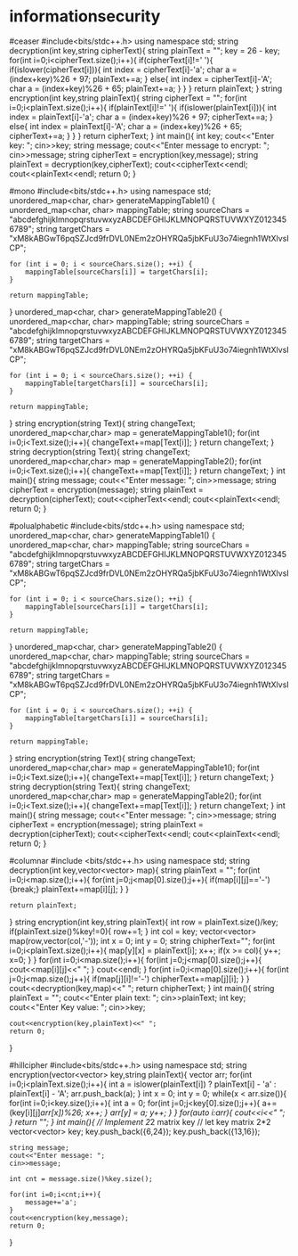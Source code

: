 # informationsecurity
#ceaser
#include<bits/stdc++.h>
using namespace std;
string decryption(int key,string cipherText){
    string plainText = "";
    key = 26 - key;
    for(int i=0;i<cipherText.size();i++){
        if(cipherText[i]!=' '){
            if(islower(cipherText[i])){
                int index = cipherText[i]-'a';
                char a = (index+key)%26 + 97;
                plainText+=a;
            }
            else{
                int index = cipherText[i]-'A';
                char a = (index+key)%26 + 65;
                plainText+=a;
            }
        }
    }
    return plainText;
}
string encryption(int key,string plainText){
    string cipherText = "";
    for(int i=0;i<plainText.size();i++){
        if(plainText[i]!=' '){
            if(islower(plainText[i])){
                int index = plainText[i]-'a';
                char a = (index+key)%26 + 97;
                cipherText+=a;
            }
            else{
                int index = plainText[i]-'A';
                char a = (index+key)%26 + 65;
                cipherText+=a;
            }
        }
    }
    return cipherText;
}
int main(){
    int key;
    cout<<"Enter key: ";
    cin>>key;
    string message;
    cout<<"Enter message to encrypt: ";
    cin>>message;
    string cipherText = encryption(key,message);
    string plainText = decryption(key,cipherText);
    cout<<cipherText<<endl;
    cout<<plainText<<endl;
    return 0;
}

#mono
#include<bits/stdc++.h>
using namespace std;
unordered_map<char, char> generateMappingTable1() {
    unordered_map<char, char> mappingTable;
    string sourceChars = "abcdefghijklmnopqrstuvwxyzABCDEFGHIJKLMNOPQRSTUVWXYZ0123456789";
    string targetChars = "xM8kABGwT6pqSZJcd9frDVL0NEm2zOHYRQa5jbKFuU3o74iegnh1WtXlvsICP";

    for (int i = 0; i < sourceChars.size(); ++i) {
        mappingTable[sourceChars[i]] = targetChars[i];
    }

    return mappingTable;
}
unordered_map<char, char> generateMappingTable2() {
    unordered_map<char, char> mappingTable;
    string sourceChars = "abcdefghijklmnopqrstuvwxyzABCDEFGHIJKLMNOPQRSTUVWXYZ0123456789";
    string targetChars = "xM8kABGwT6pqSZJcd9frDVL0NEm2zOHYRQa5jbKFuU3o74iegnh1WtXlvsICP";

    for (int i = 0; i < sourceChars.size(); ++i) {
        mappingTable[targetChars[i]] = sourceChars[i];
    }

    return mappingTable;
}
string encryption(string Text){
    string changeText;
    unordered_map<char,char> map = generateMappingTable1();
    for(int i=0;i<Text.size();i++){
        changeText+=map[Text[i]];
    }
    return changeText;
}
string decryption(string Text){
    string changeText;
    unordered_map<char,char> map = generateMappingTable2();
    for(int i=0;i<Text.size();i++){
        changeText+=map[Text[i]];
    }
    return changeText;
}
int main(){
    string message;
    cout<<"Enter message: ";
    cin>>message;
    string cipherText = encryption(message);
    string plainText = decryption(cipherText);
    cout<<cipherText<<endl;
    cout<<plainText<<endl;
    return 0;
}


#polualphabetic
#include<bits/stdc++.h>
using namespace std;
unordered_map<char, char> generateMappingTable1() {
    unordered_map<char, char> mappingTable;
    string sourceChars = "abcdefghijklmnopqrstuvwxyzABCDEFGHIJKLMNOPQRSTUVWXYZ0123456789";
    string targetChars = "xM8kABGwT6pqSZJcd9frDVL0NEm2zOHYRQa5jbKFuU3o74iegnh1WtXlvsICP";

    for (int i = 0; i < sourceChars.size(); ++i) {
        mappingTable[sourceChars[i]] = targetChars[i];
    }

    return mappingTable;
}
unordered_map<char, char> generateMappingTable2() {
    unordered_map<char, char> mappingTable;
    string sourceChars = "abcdefghijklmnopqrstuvwxyzABCDEFGHIJKLMNOPQRSTUVWXYZ0123456789";
    string targetChars = "xM8kABGwT6pqSZJcd9frDVL0NEm2zOHYRQa5jbKFuU3o74iegnh1WtXlvsICP";

    for (int i = 0; i < sourceChars.size(); ++i) {
        mappingTable[targetChars[i]] = sourceChars[i];
    }

    return mappingTable;
}
string encryption(string Text){
    string changeText;
    unordered_map<char,char> map = generateMappingTable1();
    for(int i=0;i<Text.size();i++){
        changeText+=map[Text[i]];
    }
    return changeText;
}
string decryption(string Text){
    string changeText;
    unordered_map<char,char> map = generateMappingTable2();
    for(int i=0;i<Text.size();i++){
        changeText+=map[Text[i]];
    }
    return changeText;
}
int main(){
    string message;
    cout<<"Enter message: ";
    cin>>message;
    string cipherText = encryption(message);
    string plainText = decryption(cipherText);
    cout<<cipherText<<endl;
    cout<<plainText<<endl;
    return 0;
}

#columnar
#include <bits/stdc++.h>
using namespace std;
string decryption(int key,vector<vector<char>> map){
    string plainText = "";
    for(int i=0;i<map.size();i++){
        for(int j=0;j<map[0].size();j++){
            if(map[i][j]=='-'){break;}
            plainText+=map[i][j];
        }
    }
    
    return plainText;
}
string encryption(int key,string plainText){
    int row = plainText.size()/key;
    if(plainText.size()%key!=0){
        row+=1;
    }
    int col = key;
    vector<vector<char>> map(row,vector<char>(col,'-'));
    int x = 0;
    int y = 0;
    string chipherText="";
    for(int i=0;i<plainText.size();i++){
        map[y][x] = plainText[i];
        x++;
        if(x >= col){
            y++;
            x=0;
        }
    }
    for(int i=0;i<map.size();i++){
        for(int j=0;j<map[0].size();j++){
            cout<<map[i][j]<<" ";
        }
        cout<<endl;
    }
    for(int i=0;i<map[0].size();i++){
        for(int j=0;j<map.size();j++){
            if(map[j][i]!='-')
            chipherText+=map[j][i];
        }
    }
    cout<<decryption(key,map)<<" ";
    return chipherText; 
}
int main(){
    string plainText = "";
    cout<<"Enter plain text: ";
    cin>>plainText;
    int key;
    cout<<"Enter Key value: ";
    cin>>key;

    cout<<encryption(key,plainText)<<" ";
    return 0;
}

#hillcipher
#include<bits/stdc++.h>
using namespace std;
string encryption(vector<vector<int>> key,string plainText){
    vector<int> arr; 
    for(int i=0;i<plainText.size();i++){
        int a = islower(plainText[i]) ? plainText[i] - 'a' : plainText[i] - 'A';
        arr.push_back(a);
    }
    int x = 0;
    int y = 0;
    while(x < arr.size()){
        for(int i=0;i<key.size();i++){
            int a = 0;
            for(int j=0;j<key[0].size();j++){
                a+=(key[i][j]*arr[x])%26;
                x++;
            }
            arr[y] = a;
            y++;
        }
    }
    for(auto i:arr){
        cout<<i<<" ";
    }
    return "";
}
int main(){
    // Implement 2*2 matrix key
    // let key matrix 2*2
    vector<vector<int>> key;
    key.push_back({6,24});
    key.push_back({13,16});
    
    string message;
    cout<<"Enter message: ";
    cin>>message;
      
    int cnt = message.size()%key.size();

    for(int i=0;i<cnt;i++){
        message+='a';
    }
    cout<<encryption(key,message);
    return 0;
}

